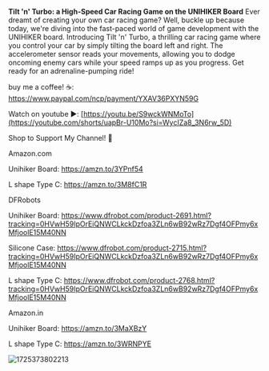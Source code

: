 **Tilt 'n' Turbo: a High-Speed Car Racing Game on the UNIHIKER Board**
Ever dreamt of creating your own car racing game? Well, buckle up because today, we're diving into the fast-paced world of game development with the UNIHIKER board. Introducing Tilt 'n' Turbo, a thrilling car racing game where you control your car by simply tilting the board left and right. The accelerometer sensor reads your movements, allowing you to dodge oncoming enemy cars while your speed ramps up as you progress. Get ready for an adrenaline-pumping ride!

buy me a coffee! ☕: https://www.paypal.com/ncp/payment/YXAV36PXYN59G

Watch on youtube ▶️: [https://youtu.be/S9wckWNMoTo](https://youtube.com/shorts/uapBr-U10Mo?si=WycIZa8_3N6rw_5D)

Shop to Support My Channel! 🛒

Amazon.com

Unihiker Board: https://amzn.to/3YPnf54

L shape Type C: https://amzn.to/3M8fC1R

DFRobots

Unihiker Board: https://www.dfrobot.com/product-2691.html?tracking=0HVwH59IpOrEiQNWCLkckDzfoa3ZLn6wB92wRz7Dgf4OFPmy6xMfjoolE15M40NN

Silicone Case: https://www.dfrobot.com/product-2715.html?tracking=0HVwH59IpOrEiQNWCLkckDzfoa3ZLn6wB92wRz7Dgf4OFPmy6xMfjoolE15M40NN

L shape Type C: https://www.dfrobot.com/product-2768.html?tracking=0HVwH59IpOrEiQNWCLkckDzfoa3ZLn6wB92wRz7Dgf4OFPmy6xMfjoolE15M40NN

Amazon.in

Unihiker Board: https://amzn.to/3MaXBzY

L shape Type C: https://amzn.to/3WRNPYE

![1725373802213](https://github.com/user-attachments/assets/2484aca0-011e-419e-b478-53fc93140cbc)



